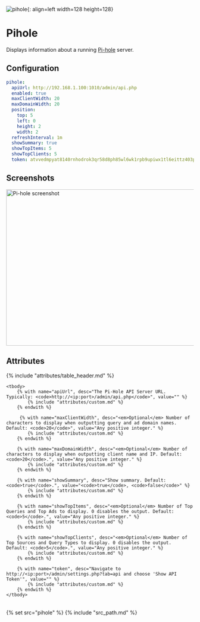 ![pihole](/assets/services/pihole.png){: align=left width=128 height=128}

# Pihole

Displays information about a running [Pi-hole](https://pi-hole.net/) server.

## Configuration

```yaml
pihole:
  apiUrl: http://192.168.1.100:1010/admin/api.php
  enabled: true
  maxClientWidth: 20
  maxDomainWidth: 20
  position:
    top: 5
    left: 0
    height: 2
    width: 2
  refreshInterval: 1m
  showSummary: true
  showTopItems: 5
  showTopClients: 5
  token: atvvedmpyat8140rnhodrok3qr58d8ph85wl6wk1rpb9upiwx1tl6eittz403pqaj
```

## Screenshots

<img class="screenshot" src="/assets/modules/pihole.png" width="688" height="420" alt="Pi-hole screenshot" />

## Attributes

<table>
    {% include "attributes/table_header.md" %}

    <tbody>
        {% with name="apiUrl", desc="The Pi-Hole API Server URL. Typically: <code>http://<ip:port>/admin/api.php</code>", value="" %}
            {% include "attributes/custom.md" %}
        {% endwith %}

         {% with name="maxClientWidth", desc="<em>Optional</em> Number of characters to display when outputting query and ad domain names. Default: <code>20</code>", value="Any positive integer." %}
            {% include "attributes/custom.md" %}
        {% endwith %}

        {% with name="maxDomainWidth", desc="<em>Optional</em> Number of characters to display when outputting client name and IP. Default: <code>20</code>.", value="Any positive integer." %}
            {% include "attributes/custom.md" %}
        {% endwith %}

        {% with name="showSummary", desc="Show summary. Default: <code>true</code>.", value="<code>true</code>, <code>false</code>" %}
            {% include "attributes/custom.md" %}
        {% endwith %}

        {% with name="showTopItems", desc="<em>Optional</em> Number of Top Queries and Top Ads to display. 0 disables the output. Default: <code>5</code>.", value="Any positive integer." %}
            {% include "attributes/custom.md" %}
        {% endwith %}

        {% with name="showTopClients", desc="<em>Optional</em> Number of Top Sources and Query Types to display. 0 disables the output. Default: <code>5</code>.", value="Any positive integer." %}
            {% include "attributes/custom.md" %}
        {% endwith %}

        {% with name="token", desc="Navigate to http://<ip:port>/admin/settings.php?tab=api and choose 'Show API Token'", value="" %}
            {% include "attributes/custom.md" %}
        {% endwith %}
    </tbody>
</table>

{% set src="pihole" %}
{% include "src_path.md" %}